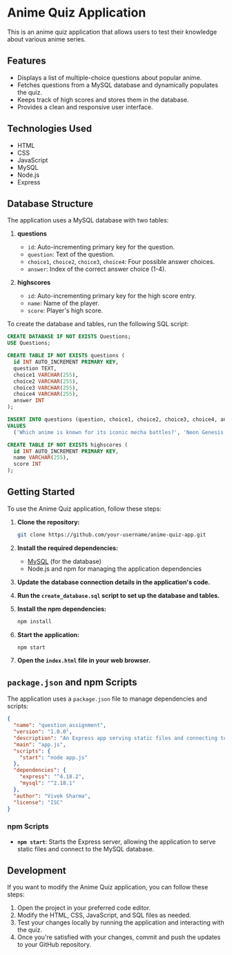 
# Anime Quiz Application

This is an anime quiz application that allows users to test their knowledge about various anime series.

## Features

- Displays a list of multiple-choice questions about popular anime.
- Fetches questions from a MySQL database and dynamically populates the quiz.
- Keeps track of high scores and stores them in the database.
- Provides a clean and responsive user interface.

## Technologies Used

- HTML
- CSS
- JavaScript
- MySQL
- Node.js
- Express

## Database Structure

The application uses a MySQL database with two tables:

1. **questions**
   - `id`: Auto-incrementing primary key for the question.
   - `question`: Text of the question.
   - `choice1`, `choice2`, `choice3`, `choice4`: Four possible answer choices.
   - `answer`: Index of the correct answer choice (1-4).

2. **highscores**
   - `id`: Auto-incrementing primary key for the high score entry.
   - `name`: Name of the player.
   - `score`: Player's high score.

To create the database and tables, run the following SQL script:

```sql
CREATE DATABASE IF NOT EXISTS Questions;
USE Questions;

CREATE TABLE IF NOT EXISTS questions (
  id INT AUTO_INCREMENT PRIMARY KEY,
  question TEXT,
  choice1 VARCHAR(255),
  choice2 VARCHAR(255),
  choice3 VARCHAR(255),
  choice4 VARCHAR(255),
  answer INT
);

INSERT INTO questions (question, choice1, choice2, choice3, choice4, answer)
VALUES
  ('Which anime is known for its iconic mecha battles?', 'Neon Genesis Evangelion', 'Cowboy Bebop', 'Attack on Titan', 'Death Note', 1);

CREATE TABLE IF NOT EXISTS highscores (
  id INT AUTO_INCREMENT PRIMARY KEY,
  name VARCHAR(255),
  score INT
);
```

## Getting Started

To use the Anime Quiz application, follow these steps:

1. **Clone the repository:**

   ```bash
   git clone https://github.com/your-username/anime-quiz-app.git
   ```

2. **Install the required dependencies:**
   - [MySQL](https://www.mysql.com/downloads/) (for the database)
   - Node.js and npm for managing the application dependencies

3. **Update the database connection details in the application's code.**

4. **Run the `create_database.sql` script to set up the database and tables.**

5. **Install the npm dependencies:**

   ```bash
   npm install
   ```

6. **Start the application:**

   ```bash
   npm start
   ```

7. **Open the `index.html` file in your web browser.**

## `package.json` and npm Scripts

The application uses a `package.json` file to manage dependencies and scripts:

```json
{
  "name": "question_assignment",
  "version": "1.0.0",
  "description": "An Express app serving static files and connecting to a MySQL database",
  "main": "app.js",
  "scripts": {
    "start": "node app.js"
  },
  "dependencies": {
    "express": "^4.18.2",
    "mysql": "^2.18.1"
  },
  "author": "Vivek Sharma",
  "license": "ISC"
}
```

### npm Scripts

- **`npm start`**: Starts the Express server, allowing the application to serve static files and connect to the MySQL database.

## Development

If you want to modify the Anime Quiz application, you can follow these steps:

1. Open the project in your preferred code editor.
2. Modify the HTML, CSS, JavaScript, and SQL files as needed.
3. Test your changes locally by running the application and interacting with the quiz.
4. Once you're satisfied with your changes, commit and push the updates to your GitHub repository.
